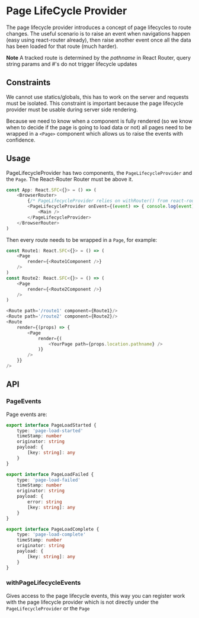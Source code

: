 # Page LifeCycle Provider
The page lifecycle provider introduces a concept of page lifecycles to route changes. The useful scenario is to raise an event when navigations happen (easy using react-router already), then raise another event once all the data has been loaded for that route (much harder).

**Note** A tracked route is determined by the *pathname* in React Router, query string params and #'s do not trigger lifecycle updates

## Constraints
We cannot use statics/globals, this has to work on the server and requests must be isolated. This constraint is important because the page lifecycle provider must be usable during server side rendering.

Because we need to know when a component is fully rendered (so we know when to decide if the page is going to load data or not) all pages need to be wrapped in a `<Page>` component which allows us to raise the events with confidence.

## Usage
PageLifecycleProvider has two components, the `PageLifecycleProvider` and the `Page`. The React-Router Router must be above it.

``` ts
const App: React.SFC<{}> = () => (
    <BrowserRouter>
        {/* PageLifecycleProvider relies on withRouter() from react-router */}
        <PageLifecycleProvider onEvent={(event) => { console.log(event) }}
            <Main />
        </PageLifecycleProvider>
    </BrowserRouter>
)
```

Then every route needs to be wrapped in a `Page`, for example:

``` ts
const Route1: React.SFC<{}> = () => (
    <Page
        render={<Route1Component />}
    />
)
const Route2: React.SFC<{}> = () => (
    <Page
        render={<Route2Component />}
    />
)

<Route path='/route1' component={Route1}/>
<Route path='/route2' component={Route2}/>
<Route
    render={(props) => {
        <Page
            render={(
                <YourPage path={props.location.pathname} />
            )}
        />
    }}
/>
```

## API

### PageEvents
Page events are:

``` ts
export interface PageLoadStarted {
    type: 'page-load-started'
    timeStamp: number
    originator: string
    payload: {
        [key: string]: any
    }
}

export interface PageLoadFailed {
    type: 'page-load-failed'
    timeStamp: number
    originator: string
    payload: {
        error: string
        [key: string]: any
    }
}

export interface PageLoadComplete {
    type: 'page-load-complete'
    timeStamp: number
    originator: string
    payload: {
        [key: string]: any
    }
}
```

### withPageLifecycleEvents
Gives access to the page lifecycle events, this way you can register work with the page lifecycle provider which is not directly under the `PageLifecycleProvider` or the `Page`
